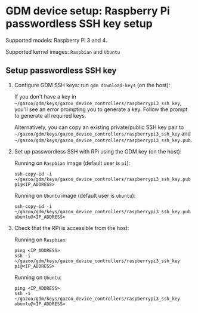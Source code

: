 # GDM device setup: Raspberry Pi passwordless SSH key setup

Supported models: Raspberry Pi 3 and 4.

Supported kernel images: `Raspbian` and `Ubuntu`

## Setup passwordless SSH key

1.  Configure GDM SSH keys: run `gdm download-keys` (on the host):

    If you don't have a key in
    `~/gazoo/gdm/keys/gazoo_device_controllers/raspberrypi3_ssh_key`, you'll see
    an error prompting you to generate a key. Follow the prompt to generate all
    required keys.

    Alternatively, you can copy an existing private/public SSH key pair to
    `~/gazoo/gdm/keys/gazoo_device_controllers/raspberrypi3_ssh_key` and
    `~/gazoo/gdm/keys/gazoo_device_controllers/raspberrypi3_ssh_key.pub`.

2.  Set up passwordless SSH with RPi using the GDM key (on the host):

    Running on `Raspbian` image (default user is `pi`):

    ```shell
    ssh-copy-id -i ~/gazoo/gdm/keys/gazoo_device_controllers/raspberrypi3_ssh_key.pub pi@<IP_ADDRESS>
    ```

    Running on `Ubuntu` image (default user is `ubuntu`):

    ```shell
    ssh-copy-id -i ~/gazoo/gdm/keys/gazoo_device_controllers/raspberrypi3_ssh_key.pub ubuntu@<IP_ADDRESS>
    ```

3.  Check that the RPi is accessible from the host:

    Running on `Raspbian`:

    ```shell
    ping <IP_ADDRESS>
    ssh -i ~/gazoo/gdm/keys/gazoo_device_controllers/raspberrypi3_ssh_key pi@<IP_ADDRESS>
    ```

    Running on `Ubuntu`:

    ```shell
    ping <IP_ADDRESS>
    ssh -i ~/gazoo/gdm/keys/gazoo_device_controllers/raspberrypi3_ssh_key ubuntu@<IP_ADDRESS>
    ```
